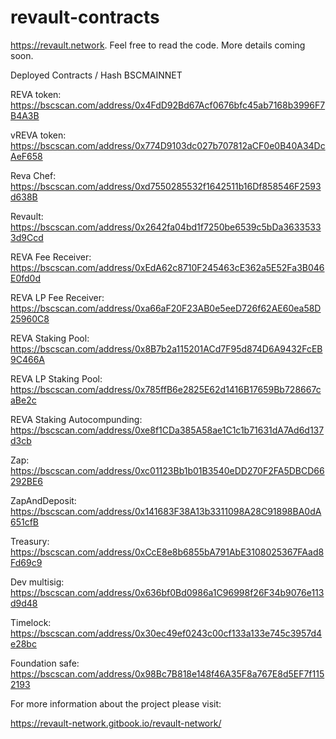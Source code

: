 # revault-contracts

https://revault.network. Feel free to read the code. More details coming soon.

Deployed Contracts / Hash
BSCMAINNET

REVA token: https://bscscan.com/address/0x4FdD92Bd67Acf0676bfc45ab7168b3996F7B4A3B

vREVA token: https://bscscan.com/address/0x774D9103dc027b707812aCF0e0B40A34DcAeF658

Reva Chef: https://bscscan.com/address/0xd7550285532f1642511b16Df858546F2593d638B

Revault: https://bscscan.com/address/0x2642fa04bd1f7250be6539c5bDa36335333d9Ccd

REVA Fee Receiver: https://bscscan.com/address/0xEdA62c8710F245463cE362a5E52Fa3B046E0fd0d

REVA LP Fee Receiver: https://bscscan.com/address/0xa66aF20F23AB0e5eeD726f62AE60ea58D25960C8

REVA Staking Pool: https://bscscan.com/address/0x8B7b2a115201ACd7F95d874D6A9432FcEB9C466A

REVA LP Staking Pool: https://bscscan.com/address/0x785ffB6e2825E62d1416B17659Bb728667caBe2c

REVA Staking Autocompunding: https://bscscan.com/address/0xe8f1CDa385A58ae1C1c1b71631dA7Ad6d137d3cb

Zap: https://bscscan.com/address/0xc01123Bb1b01B3540eDD270F2FA5DBCD66292BE6

ZapAndDeposit: https://bscscan.com/address/0x141683F38A13b3311098A28C91898BA0dA651cfB

Treasury: https://bscscan.com/address/0xCcE8e8b6855bA791AbE3108025367FAad8Fd69c9

Dev multisig: https://bscscan.com/address/0x636bf0Bd0986a1C96998f26F34b9076e113d9d48

Timelock: https://bscscan.com/address/0x30ec49ef0243c00cf133a133e745c3957d4e28bc

Foundation safe: https://bscscan.com/address/0x98Bc7B818e148f46A35F8a767E8d5EF7f1152193


For more information about the project please visit:

https://revault-network.gitbook.io/revault-network/
